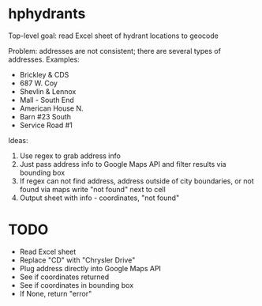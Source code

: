 # hphydrants
Top-level goal: read Excel sheet of hydrant locations to geocode

Problem: addresses are not consistent; there are several types of addresses. Examples:
- Brickley & CDS
- 687 W. Coy
- Shevlin & Lennox
- Mall - South End
- American House N.
- Barn #23 South
- Service Road #1

Ideas:
1. Use regex to grab address info
2. Just pass address info to Google Maps API and filter results via bounding box
3. If regex can not find address, address outside of city boundaries, or not found via maps write "not found" next to cell
4. Output sheet with info - coordinates, "not found"

# TODO
- Read Excel sheet
- Replace "CD" with "Chrysler Drive"
- Plug address directly into Google Maps API
- See if coordinates returned
- See if coordinates in bounding box
- If None, return "error"
